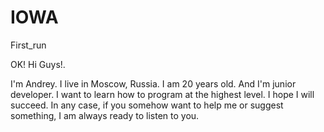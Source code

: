 # IOWA
First_run

OK! Hi Guys!.

I'm Andrey. I live in Moscow, Russia. I am 20 years old. And I'm junior developer. I want to learn how to program at the highest level. I hope I will succeed. In any case, if you somehow want to help me or suggest something, I am always ready to listen to you.
